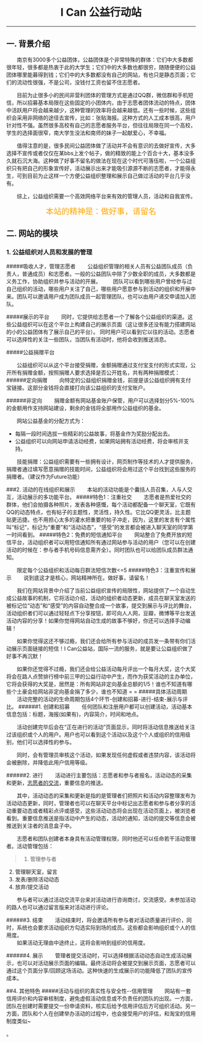 # <center>I Can 公益行动站</center>
****************************
## 一. 背景介绍

&emsp;&emsp;南京有3000多个公益团体，公益团体是个非常特殊的群体：它们中大多数都很年轻，很多都是热衷于此的大学生；它们中的大多数也都很穷，随随便便的公益团体哪里能募得到钱；它们中的大多数都没有自己的网站，有也只是静态页面；它们的流动性很强，不是公司，没钱付工资也留不住志愿者。

&emsp;&emsp;目前为止很多小的民间非营利团体的管理方式是通过QQ群，微信群和手机短信，所以招募基本局限在这些固定的小团体内，由于志愿者团体流动的特点，团体中活跃用户将会越来越少，这种管理的效率将会越来越低。还有一些时候，这些组织会采用非网络的途径去宣传，比如：张贴海报。这种方式的人工成本很高，用户针对性不强。虽然很多高校有自己的志愿者服务平台，但往往局限在同一个高校，学生的选择面很窄，南大学生没法和南师的妹子一起献爱心，不幸福。

&emsp;&emsp;值得注意的是，很多民间公益团体做了活动并不会有意识的去做好宣传，大多选择不宣传或者仅仅在某bbs上发个帖子，做的精致的能上个百合十大，基本没多久就石沉大海。这种做了好事不留名的做法在现在这个时代可落伍啦，一个公益组织只有把自己的形象宣传好，活动展示出来才能吸引源源不断的志愿者，才能得永生，可到目前为止这样一个方便公益组织整理和展示自己做过活动的平台几乎没有。

&emsp;&emsp;综上，公益组织需要一个高效网络平台来有效的管理人员，活动和自我宣传。

<center style='color:orange;font-size:1.5em;'>本站的精神是：做好事，请留名</center>

## 二. 网站的模块
### 1. 公益组织对人员和发展的管理
#####吸收人才，管理志愿者
&emsp;&emsp;公益组织管理的相关人员有公益团队成员（负责人，普通成员）和志愿者。一般的公益团队中除了少数全职的成员，大多数都是义务工作，协助组织并参与活动的开展。
&emsp;&emsp;团队可以看到哪些用户曾经参与过自己组织的活动，哪些用户关注了自己，哪些用户愿意参与到活动的组织和开展中来。团队可以邀请用户成为团队成员一起管理团队，也可以由用户递交申请加入团队。

#####展示的平台
&emsp;&emsp;同时，它提供给志愿者一个了解各个公益组织的渠道。这些公益组织可以在这个平台上构建自己的展示页面（这让很多还没有能力搭建网站的小的公益团体有了展示自己的平台）。
同时用户可以看到它以往的活动。志愿者可以选择性的关注一些团队，当团队有活动时，他将会收到推送消息。


#####公益捐赠平台

&emsp;&emsp;公益组织可以从这个平台接受捐赠，金额捐赠通过支付宝支付的形式实现，公开所有捐赠金额，按照捐赠人要求选择是否公开姓名，共有两种捐赠模式：
######定向捐赠
&emsp;&emsp;向特定的公益组织捐赠金钱，前提是该公益组织拥有支付宝链接。这部分金钱将会直接打向该公益组织的支付宝账户。

######非定向
&emsp;&emsp;捐赠金额有网站基金账户保管，用户可以选择划分5%-100%的金额用作支持网站建设，剩余的金钱将全部用作公益组织的基金。

&emsp;&emsp;网站公益基金的分配方式为：
* 每隔一段时间选拔一些精彩的公益故事，将基金作为奖励分配出去。
* 公益组织可以向网站申请活动经费，如果网站拥有活动经费，将会审核并支持。

&emsp;&emsp;技能捐赠：公益组织需要有一些拥有设计，网页制作等技术的人才提供服务，捐赠者通过填写愿意捐赠的技能时间，公益组织将会用过这个平台找到这些服务的捐赠者。（建议作为Future功能）



###2. 活动的在线组织和展示
&emsp;&emsp;本站的活动功能是个囊括人员召集，人与人交互，活动展示的多功能平台。
#####特色1：注重社交
&emsp;&emsp;志愿者是热爱社交的群体，他们会拍摄各种照片，发表各种感慨，每个活动都配备一个聊天室，它既有QQ的动态特点，也有帖子的主题性，灵活性，持久性。它比QQ更灵活，比主题贴更迅捷。也不用担心太多的灌水把重要的帖子冲走，因为，这里的发言有个属性叫“标记”，标记为“重要”和“活动动态”，“感受”的发言都会被进入聊天室的同学第一时间看到。
#####特色2：免费的短信通知平台
&emsp;&emsp;网站整合了免费开放的短信平台，活动组织者可以用短信通知所有通过网站参与活动的用户（您可以在创建活动的时候在：参与者手机号码信息需齐全）。同时团队也可以给团队成员群法通知。

&emsp;&emsp;限定每个公益组织和活动每日群法短信次数<=5
#####特色3：注重宣传和展示
&emsp;&emsp;说到底这才是核心，网站精神所在。做好事，请留名！

&emsp;&emsp;我们在网站背景中介绍了当前公益组织宣传的局限性，网站提供了一个自动生成公益故事的机制，它将活动介绍，活动的组织者动态更新，成员在聊天室发送的被标记位“动态”和“感受”的内容自动整合成一个故事，提交到展示与评比的舞台，活动组织者们可以通过轻轻点下分享按钮，即可向人人网，豆瓣，微博等平台发送活动内容的分享！如果你觉得网站自动生成的故事不够好，你还可以选择手动编辑！

&emsp;&emsp;如果你觉得这还不够过瘾，我们还会给所有参与活动的成员发一条带有你们活动展示页面链接的短信！I Can公益站，国际一流的服务，就是要让公益组织做了好事不再沉默！

&emsp;&emsp;如果你还觉得不过瘾，我们还会给公益活动每月评出一个每月大奖，这个大奖将会在路人点赞排行榜中前三甲的公益行动中产生，而作为获奖活动的主办单位，它将会获得的大奖是，居然是：所有网站非定向基金总额的1/5！谁也不知道有哪些个土豪会给网站非定向基金捐了多少，谁也不知道 = =
#####具体活动周期
&emsp;&emsp;活动完整的活动的生命周期包括4个环节-创建和招募-进行-结束-展示与评比。
######1. 创建和招募
&emsp;&emsp;任何团队和注册用户都可以创建活动，活动基本信息包括：标题，海报(如果有)，内容简介，时间和地点。

&emsp;&emsp;活动创建完毕后会在“正在进行的活动”页面显示，同时将活动信息推送给关注过该组织或个人的用户。用户也可以看到这个活动以及这个个人或组织的信用级别，他们可以选择性的参与。

&emsp;&emsp;同时，会有管理员审核这个活动，如果发现任何虚假或者违禁内容，该活动将会被删除，并降低此用户信用等级。

######2. 进行
&emsp;&emsp;活动进行主要包括：志愿者和参与者报名，活动动态的采集和更新，[志愿者的交流](#jump1)，重要信息的推送。

&emsp;&emsp;其中，活动动态的采集和更新是指的是管理者们把照片和活动内容整理发布为活动动态更新，同时，管理者也可以在聊天平台中标记出志愿者和参与者分享的活动重要动态或者精彩点评或感受，这些活动动态将会出现在活动页面上，被浏览者看到。重要信息推送是指活动中产生的动态，活动的通知，活动的提交等信息会被推送到关注者的消息盒子中。

&emsp;&emsp;志愿者和团队创建者本身具有活动管理权限，同时他还可以任命若干活动管理者。活动管理包括：
> 1. 管理参与者<br>
2. 管理聊天室，留言<br>
3. 发表/删除活动动态<br>
4. 放弃/提交活动

&emsp;&emsp;参与者可以通过活动交流平台来对活动进行咨询商讨，交流感受。未参加活动的路人也可以通过留言版来对活动进行评论。

######3. 结束
&emsp;&emsp;活动结束时，将会邀请所有参与者对活动质量进行评价，同时，系统也会要求活动组织方勾选实际到场的成员。这些都会影响组织或个人的信用度。
<br>&emsp;&emsp;如果活动无理由中途终止，这将会影响到组织的信用度。

######4. 展示
&emsp;&emsp;管理者提交活动时，可以选择根据活动动态自动生成活动展示，也可以对活动展示页面的编辑。最终活动将会被提交到展示页面，志愿者可以通过这个页面分享/回顾这场活动。这种快速的生成展示的功能降低了团队的宣传成本。

##4. 其他特色
#####活动与组织的真实性与安全性--信用管理
&emsp;&emsp;网站有一套信用评价和内容审核制度，避免虚假活动信息或不负责任的团队的出现。一方面，团队在创建时需要提交一份申请资料，核实后给予信用评估后方可组织活动。另一方面，团队和个人在创建举办活动的过程中，也会接受用户的评估，和淘宝的信用制度类似~




。
